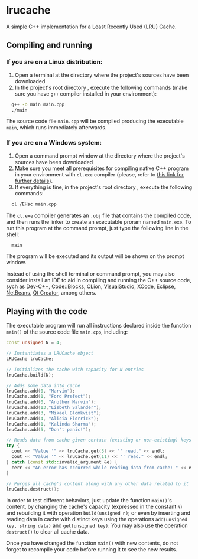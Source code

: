 # lrucache
A simple C++ implementation for a Least Recently Used (LRU) Cache.


## Compiling and running
### If you are on a Linux distribution:

1. Open a terminal at the directory where the project's sources have been downloaded
2. In the project's root directory , execute the following commands (make sure you have `g++` compiler installed in your environment):

```bash
  g++ -o main main.cpp
  ./main
```
The source code file `main.cpp` will be compiled producing the executable `main`, which runs immediately afterwards.

### If you are on a Windows system:

1. Open a command prompt window at the directory where the project's sources have been downloaded
2. Make sure you meet all prerequisites for compiling native C++ program in your environment with `cl.exe` compiler (please, refer to [this link for further details](https://msdn.microsoft.com/en-us/library/ms235639.aspx)).
3. If everything is fine, in the project's root directory , execute the following commands:

```bash
  cl /EHsc main.cpp
```
The `cl.exe` compiler generates an `.obj` file that contains the compiled code, and then runs the linker to create an executable proram named `main.exe`. To run this program at the command prompt, just type the following line in the shell:

```bash
  main
```
The program will be executed and its output will be shown on the prompt window.

Instead of using the shell terminal or command prompt, you may also consider install an IDE to aid in compiling and running the C++ source code, sych as [Dev-C++](http://orwelldevcpp.blogspot.com.br/), [Code::Blocks](http://www.codeblocks.org/), [CLion](https://www.jetbrains.com/clion/), [VisualStudio](https://www.visualstudio.com/), [XCode](https://developer.apple.com/xcode/), [Eclipse](http://www.eclipse.org/downloads/packages/eclipse-ide-cc-developers/mars1), [NetBeans](https://netbeans.org/features/cpp/), [Qt Creator](https://www.qt.io/ide/), among others.


## Playing with the code
The executable program will run all instructions declared inside the function `main()` of the source code file `main.cpp`, including:

```cpp
const unsigned N = 4;

// Instantiates a LRUCache object  
LRUCache lruCache;

// Initializes the cache with capacity for N entries
lruCache.build(N);

// Adds some data into cache
lruCache.add(0, "Marvin");
lruCache.add(1, "Ford Prefect");
lruCache.add(0, "Another Marvin");
lruCache.add(13,"Lisbeth Salander");
lruCache.add(3, "Mikael Blomkvist");
lruCache.add(4, "Alicia Florrick");
lruCache.add(1, "Kalinda Sharma");
lruCache.add(5, "Don't panic!");

// Reads data from cache given certain (existing or non-existing) keys
try {
  cout << "Value '" << lruCache.get(3) << "' read." << endl;
  cout << "Value '" << lruCache.get(11) << "' read." << endl;
} catch (const std::invalid_argument &e) {
  cerr << "An error has occurred while reading data from cache: " << e.what() << endl;
}

// Purges all cache's content along with any other data related to it
lruCache.destruct();
```
In order to test different behaviors, just update the function `main()`'s content, by changing the cache's capacity (expressed in the constant `N`) and rebuilding it with operation `build(unsigned n)`; or even by inserting and reading data in cache with distinct keys using the operations `add(unsigned key, string data)` and `get(unsigned key)`. You may also use the operation `destruct()` to clear all cache data.

Once you have changed the function `main()` with new contents, do not forget to recompile your code before running it to see the new results.

